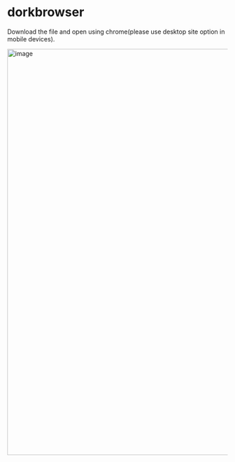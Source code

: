 # dorkbrowser
Download the file and open using chrome(please use desktop site option in mobile devices).

<img width="1882" height="927" alt="image" src="https://github.com/user-attachments/assets/5aef33bd-f7cc-4704-89b0-6c837875b0df" />
